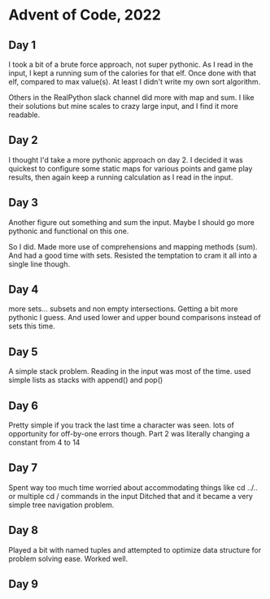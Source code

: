 # Advent of Code, 2022

## Day 1

I took a bit of a brute force approach, not super pythonic.
As I read in the input, I kept a running sum of the calories for that elf.
Once done with that elf, compared to max value(s).
At least I didn't write my own sort algorithm.

Others in the RealPython slack channel did more with map and sum.
I like their solutions but mine scales to crazy large input, and I find it more readable.

## Day 2

I thought I'd take a more pythonic approach on day 2.
I decided it was quickest to configure some static maps for various points and game play results,
then again keep a running calculation as I read in the input.

## Day 3

Another figure out something and sum the input.
Maybe I should go more pythonic and functional on this one.

So I did.
Made more use of comprehensions and mapping methods (sum).
And had a good time with sets.
Resisted the temptation to cram it all into a single line though.

## Day 4

more sets...  subsets and non empty intersections.
Getting a bit more pythonic I guess.
And used lower and upper bound comparisons instead of sets this time.

## Day 5

A simple stack problem.
Reading in the input was most of the time.
used simple lists as stacks with append() and pop()

## Day 6

Pretty simple if you track the last time a character was seen.
lots of opportunity for off-by-one errors though.
Part 2 was literally changing a constant from 4 to 14

## Day 7

Spent way too much time worried about accommodating things like cd ../..
or multiple cd / commands in the input
Ditched that and it became a very simple tree navigation problem.

## Day 8

Played a bit with named tuples
and attempted to optimize data structure for problem solving ease.
Worked well.

## Day 9
